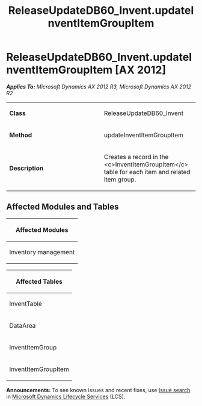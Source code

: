 ﻿---
title: ReleaseUpdateDB60_Invent.updateInventItemGroupItem
TOCTitle: ReleaseUpdateDB60_Invent.updateInventItemGroupItem
ms:assetid: 3d9b06fd-3a3a-66df-ccde-549d74f9ac89
ms:mtpsurl: https://msdn.microsoft.com/en-us/library/JJ718744(v=AX.60)
ms:contentKeyID: 49707801
ms.date: 05/18/2015
mtps_version: v=AX.60
---

# ReleaseUpdateDB60\_Invent.updateInventItemGroupItem [AX 2012]


_**Applies To:** Microsoft Dynamics AX 2012 R3, Microsoft Dynamics AX 2012 R2_

<table>
<colgroup>
<col style="width: 50%" />
<col style="width: 50%" />
</colgroup>
<tbody>
<tr class="odd">
<td><p><strong>Class</strong></p></td>
<td><p>ReleaseUpdateDB60_Invent</p></td>
</tr>
<tr class="even">
<td><p><strong>Method</strong></p></td>
<td><p>updateInventItemGroupItem</p></td>
</tr>
<tr class="odd">
<td><p><strong>Description</strong></p></td>
<td><p>Creates a record in the &lt;c&gt;InventItemGroupItem&lt;/c&gt; table for each item and related item group.</p></td>
</tr>
</tbody>
</table>


## Affected Modules and Tables

<table>
<colgroup>
<col style="width: 100%" />
</colgroup>
<thead>
<tr class="header">
<th><p>Affected Modules</p></th>
</tr>
</thead>
<tbody>
<tr class="odd">
<td><p>Inventory management</p></td>
</tr>
</tbody>
</table>


<table>
<colgroup>
<col style="width: 100%" />
</colgroup>
<thead>
<tr class="header">
<th><p>Affected Tables</p></th>
</tr>
</thead>
<tbody>
<tr class="odd">
<td><p>InventTable</p></td>
</tr>
<tr class="even">
<td><p>DataArea</p></td>
</tr>
<tr class="odd">
<td><p>InventItemGroup</p></td>
</tr>
<tr class="even">
<td><p>InventItemGroupItem</p></td>
</tr>
</tbody>
</table>

  
**Announcements:** To see known issues and recent fixes, use [Issue search](http://go.microsoft.com/fwlink/?linkid=389258) in [Microsoft Dynamics Lifecycle Services](http://go.microsoft.com/fwlink/?linkid=306505) (LCS).


